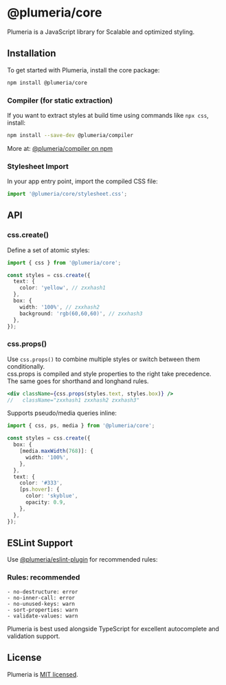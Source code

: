 # @plumeria/core

Plumeria is a JavaScript library for Scalable and optimized styling.

## Installation

To get started with Plumeria, install the core package:

```sh
npm install @plumeria/core
```

### Compiler (for static extraction)

If you want to extract styles at build time using commands like `npx css`, install:

```sh
npm install --save-dev @plumeria/compiler
```

More at: [@plumeria/compiler on npm](https://www.npmjs.com/package/@plumeria/compiler)

### Stylesheet Import

In your app entry point, import the compiled CSS file:

```ts
import '@plumeria/core/stylesheet.css';
```

## API

### css.create()

Define a set of atomic styles:

```ts
import { css } from '@plumeria/core';

const styles = css.create({
  text: {
    color: 'yellow', // zxxhash1
  },
  box: {
    width: '100%', // zxxhash2
    background: 'rgb(60,60,60)', // zxxhash3
  },
});
```

### css.props()

Use `css.props()` to combine multiple styles or switch between them conditionally.  
css.props is compiled and style properties to the right take precedence.  
The same goes for shorthand and longhand rules.

```jsx
<div className={css.props(styles.text, styles.box)} />
//   className="zxxhash1 zxxhash2 zxxhash3"
```

Supports pseudo/media queries inline:

```ts
import { css, ps, media } from '@plumeria/core';

const styles = css.create({
  box: {
    [media.maxWidth(768)]: {
      width: '100%',
    },
  },
  text: {
    color: '#333',
    [ps.hover]: {
      color: 'skyblue',
      opacity: 0.9,
    },
  },
});
```

## ESLint Support

Use [@plumeria/eslint-plugin](https://www.npmjs.com/package/@plumeria/eslint-plugin) for recommended rules:

### Rules: recommended

```
- no-destructure: error
- no-inner-call: error
- no-unused-keys: warn
- sort-properties: warn
- validate-values: warn
```

Plumeria is best used alongside TypeScript for excellent autocomplete and validation support.

## License

Plumeria is [MIT licensed](https://github.com/zss-in-js/plumeria/blob/main/LICENSE).
